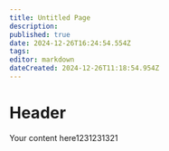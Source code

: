 ```yaml
---
title: Untitled Page
description: 
published: true
date: 2024-12-26T16:24:54.554Z
tags: 
editor: markdown
dateCreated: 2024-12-26T11:18:54.954Z
---
```


# Header
Your content here1231231321
